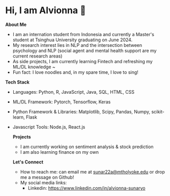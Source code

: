 # Hi, I am Alvionna 👋

**About Me**
- I am an internation student from Indonesia and currently a Master's student at Tsinghua University graduating on June 2024.
- My research interest lies in NLP and the intersection between psychology and NLP (social agent and mental health support are my current research areas)
- As side projects, I am currently learning Fintech and refreshing my ML/DL knowledge ~
- Fun fact: I love noodles and, in my spare time, I love to sing!

**Tech Stack** 
- Languages: Python, R, JavaScript, Java, SQL, HTML, CSS
- ML/DL Framework: Pytorch, Tensorflow, Keras
- Python Framework & Libraries: Matplotlib, Scipy, Pandas, Numpy, scikit-learn, Flask  
- Javascript Tools: Node.js, React.js

  **Projects**
  - I am currently working on sentiment analysis & stock prediction
  - I am also learning finance on my own
    
   **Let's Connect**
  - How to reach me: can email me at sunar22a@mtholyoke.edu or drop me a message on Github!
  - My social media links:
    - Linkedin: https://www.linkedin.com/in/alvionna-sunaryo
    
   

<!--
**alvionna/alvionna** is a ✨ _special_ ✨ repository because its `README.md` (this file) appears on your GitHub profile.

Here are some ideas to get you started:

- 🔭 I’m currently working on ...
- 🌱 I’m currently learning ...
- 👯 I’m looking to collaborate on ...
- 🤔 I’m looking for help with ...
- 💬 Ask me about ...
- 📫 How to reach me: ...
- 😄 Pronouns: ...
- ⚡ Fun fact: ...
-->
